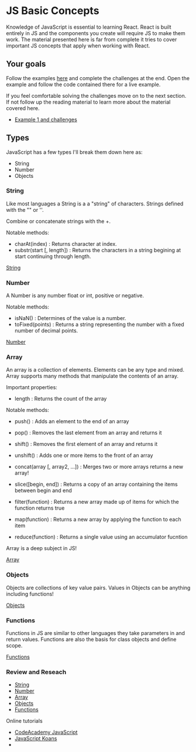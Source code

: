 # JS Basic Concepts

Knowledge of JavaScript is essential to learning React. React is built entirely in JS and the 
components you create will require JS to make them work. The material presented here is far from 
complete it tries to cover important JS concepts that apply when working with React. 

## Your goals 

Follow the examples [here](./index.html) and complete the challenges at the end. Open the  
example and follow the code contained there for a live example. 

If you feel comfortable solving the challenges move on to the next section. If not follow up the 
reading material to learn more about the material covered here.

- [Example 1 and challenges](./index.html)

## Types 

JavaScript has a few types I'll break them down here as:

- String 
- Number
- Objects

### String 

Like most languages a String is a a "string" of characters. Strings defined with the "" or ''. 

Combine or concatenate strings with the +. 

Notable methods: 

- charAt(index) : Returns character at index.
- substr(start [, length]) : Returns the characters in a string begining at start continuing through length. 

[String](https://developer.mozilla.org/en-US/docs/Web/JavaScript/Reference/Global_Objects/String)

### Number 

A Number is any number float or int, positive or negative. 

Notable methods: 

- isNaN() : Determines of the value is a number. 
- toFixed(points) : Returns a string representing the number with a fixed number of decimal points. 

[Number](https://developer.mozilla.org/en-US/docs/Web/JavaScript/Reference/Global_Objects/Number)

### Array 

An array is a collection of elements. Elements can be any type and mixed. Array supports many 
methods that manipulate the contents of an array. 

Important properties: 

- length : Returns the count of the array

Notable methods:

- push() : Adds an element to the end of an array
- pop() : Removes the last element from an array and returns it
- shift() : Removes the first element of an array and returns it
- unshift() : Adds one or more items to the front of an array
- concat(array [, array2, ...]) : Merges two or more arrays returns a new array! 
- slice([begin, end]) : Returns a copy of an array containing the items between begin and end

- filter(function) : Returns a new array made up of items for which the function returns true
- map(function) : Returns a new array by applying the function to each item
- reduce(function) : Returns a single value using an accumulator fucntion

Array is a deep subject in JS!

[Array](https://developer.mozilla.org/en-US/docs/Web/JavaScript/Reference/Global_Objects/Array)

### Objects

Objects are collections of key value pairs. Values in Objects can be anything including functions!

[Objects](https://developer.mozilla.org/en-US/docs/Web/JavaScript/Reference/Global_Objects/Object)

### Functions 

Functions in JS are similar to other languages they take parameters in and return values. 
Functions are also the basis for class objects and define scope.

[Functions](https://developer.mozilla.org/en-US/docs/Web/JavaScript/Reference/Functions)

### Review and Reseach

- [String](https://developer.mozilla.org/en-US/docs/Web/JavaScript/Reference/Global_Objects/String)
- [Number](https://developer.mozilla.org/en-US/docs/Web/JavaScript/Reference/Global_Objects/Number)
- [Array](https://developer.mozilla.org/en-US/docs/Web/JavaScript/Reference/Global_Objects/Array)
- [Objects](https://developer.mozilla.org/en-US/docs/Web/JavaScript/Reference/Global_Objects/Object)
- [Functions](https://developer.mozilla.org/en-US/docs/Web/JavaScript/Reference/Functions)

Online tutorials 
- [CodeAcademy JavaScript](https://www.codecademy.com/learn/javascript)
- [JavaScript Koans](https://github.com/mrdavidlaing/javascript-koans)
- 
